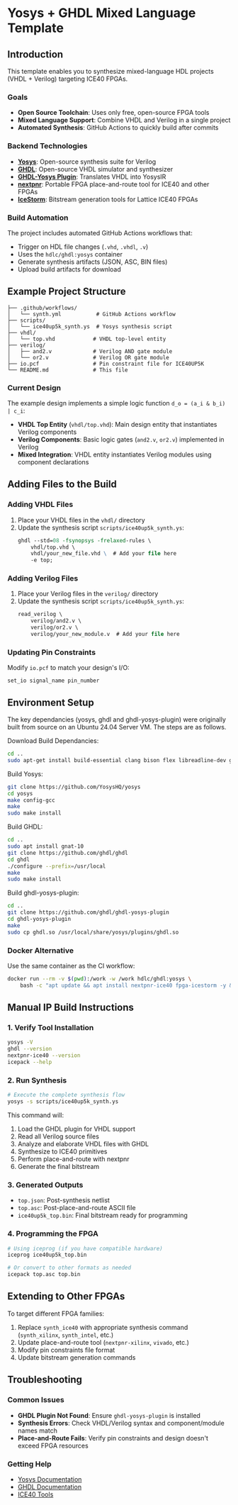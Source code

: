 # Yosys + GHDL Mixed Language Template

## Introduction

This template enables you to synthesize mixed-language HDL projects (VHDL + Verilog) targeting ICE40 FPGAs.

### Goals
- **Open Source Toolchain**: Uses only free, open-source FPGA tools
- **Mixed Language Support**: Combine VHDL and Verilog in a single project
- **Automated Synthesis**: GitHub Actions to quickly build after commits

### Backend Technologies
- **[Yosys](https://yosyshq.net/yosys/)**: Open-source synthesis suite for Verilog
- **[GHDL](https://github.com/ghdl/ghdl)**: Open-source VHDL simulator and synthesizer
- **[GHDL-Yosys Plugin](https://github.com/ghdl/ghdl-yosys-plugin)**: Translates VHDL into YosysIR
- **[nextpnr](https://github.com/YosysHQ/nextpnr)**: Portable FPGA place-and-route tool for ICE40 and other FPGAs
- **[IceStorm](https://github.com/YosysHQ/icestorm)**: Bitstream generation tools for Lattice ICE40 FPGAs

### Build Automation
The project includes automated GitHub Actions workflows that:
- Trigger on HDL file changes (`.vhd`, `.vhdl`, `.v`)
- Uses the `hdlc/ghdl:yosys` container
- Generate synthesis artifacts (JSON, ASC, BIN files)
- Upload build artifacts for download

## Example Project Structure

```
├── .github/workflows/
│   └── synth.yml           # GitHub Actions workflow
├── scripts/
│   └── ice40up5k_synth.ys  # Yosys synthesis script
├── vhdl/
│   └── top.vhd            # VHDL top-level entity
├── verilog/
│   ├── and2.v             # Verilog AND gate module
│   └── or2.v              # Verilog OR gate module
├── io.pcf                 # Pin constraint file for ICE40UP5K
└── README.md              # This file
```

### Current Design
The example design implements a simple logic function `d_o = (a_i & b_i) | c_i`:
- **VHDL Top Entity** (`vhdl/top.vhd`): Main design entity that instantiates Verilog components
- **Verilog Components**: Basic logic gates (`and2.v`, `or2.v`) implemented in Verilog
- **Mixed Integration**: VHDL entity instantiates Verilog modules using component declarations

## Adding Files to the Build

### Adding VHDL Files
1. Place your VHDL files in the `vhdl/` directory
2. Update the synthesis script `scripts/ice40up5k_synth.ys`:
   ```tcl
   ghdl --std=08 -fsynopsys -frelaxed-rules \
       vhdl/top.vhd \
       vhdl/your_new_file.vhd \  # Add your file here
       -e top;
   ```

### Adding Verilog Files
1. Place your Verilog files in the `verilog/` directory
2. Update the synthesis script `scripts/ice40up5k_synth.ys`:
   ```tcl
   read_verilog \
       verilog/and2.v \
       verilog/or2.v \
       verilog/your_new_module.v  # Add your file here
   ```

### Updating Pin Constraints
Modify `io.pcf` to match your design's I/O:
```
set_io signal_name pin_number
```

## Environment Setup
The key dependancies (yosys, ghdl and ghdl-yosys-plugin) were originally built from source on an Ubuntu 24.04 Server VM. The steps are as follows. 

Download Build Dependancies:
```bash
cd ..
sudo apt-get install build-essential clang bison flex libreadline-dev gawk tcl-dev libffi-dev git graphviz xdot pkg-config python3 libboost-system-dev libboost-python-dev libboost-filesystem-dev zlib1g-dev
```

Build Yosys:
```bash
git clone https://github.com/YosysHQ/yosys
cd yosys
make config-gcc
make
sudo make install
```

Build GHDL:
```bash
cd ..
sudo apt install gnat-10
git clone https://github.com/ghdl/ghdl
cd ghdl
./configure --prefix=/usr/local
make
sudo make install
```

Build ghdl-yosys-plugin:
```bash
cd ..
git clone https://github.com/ghdl/ghdl-yosys-plugin
cd ghdl-yosys-plugin
make
sudo cp ghdl.so /usr/local/share/yosys/plugins/ghdl.so
```

### Docker Alternative
Use the same container as the CI workflow:
```bash
docker run --rm -v $(pwd):/work -w /work hdlc/ghdl:yosys \
    bash -c "apt update && apt install nextpnr-ice40 fpga-icestorm -y && yosys -s scripts/ice40up5k_synth.ys"
```

## Manual IP Build Instructions

### 1. Verify Tool Installation
```bash
yosys -V
ghdl --version
nextpnr-ice40 --version
icepack --help
```

### 2. Run Synthesis
```bash
# Execute the complete synthesis flow
yosys -s scripts/ice40up5k_synth.ys
```

This command will:
1. Load the GHDL plugin for VHDL support
2. Read all Verilog source files
3. Analyze and elaborate VHDL files with GHDL
4. Synthesize to ICE40 primitives
5. Perform place-and-route with nextpnr
6. Generate the final bitstream

### 3. Generated Outputs
- `top.json`: Post-synthesis netlist
- `top.asc`: Post-place-and-route ASCII file
- `ice40up5k_top.bin`: Final bitstream ready for programming

### 4. Programming the FPGA
```bash
# Using iceprog (if you have compatible hardware)
iceprog ice40up5k_top.bin

# Or convert to other formats as needed
icepack top.asc top.bin
```

## Extending to Other FPGAs

To target different FPGA families:
1. Replace `synth_ice40` with appropriate synthesis command (`synth_xilinx`, `synth_intel`, etc.)
2. Update place-and-route tool (`nextpnr-xilinx`, `vivado`, etc.)
3. Modify pin constraints file format
4. Update bitstream generation commands

## Troubleshooting

### Common Issues
- **GHDL Plugin Not Found**: Ensure `ghdl-yosys-plugin` is installed
- **Synthesis Errors**: Check VHDL/Verilog syntax and component/module names match
- **Place-and-Route Fails**: Verify pin constraints and design doesn't exceed FPGA resources

### Getting Help
- [Yosys Documentation](https://yosyshq.readthedocs.io/)
- [GHDL Documentation](https://ghdl.readthedocs.io/)
- [ICE40 Tools](https://github.com/YosysHQ/icestorm)
